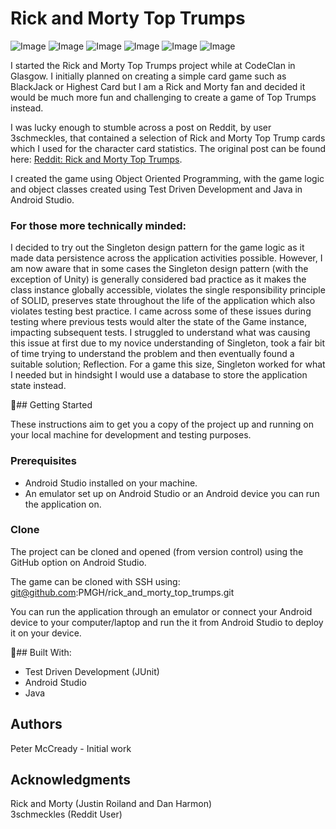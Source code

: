 # Rick and Morty Top Trumps    

![Image](../images/r_m_splash)
![Image](../images/r_m_rules)
![Image](../images/r_m_main)
![Image](../images/r_m_top_card)
![Image](../images/r_m_result)
![Image](../images/r_m_game_over)

I started the Rick and Morty Top Trumps project while at CodeClan in Glasgow. I initially planned on creating a simple card game such as BlackJack or Highest Card but I am a Rick and Morty fan and decided it would be much more fun and challenging to create a game of Top Trumps instead.    

I was lucky enough to stumble across a post on Reddit, by user 3schmeckles, that contained a selection of Rick and Morty Top Trump cards which I used for the character card statistics. The original post can be found here: [Reddit: Rick and Morty Top Trumps](https://redd.it/3zl2l5).    

I created the game using Object Oriented Programming, with the game logic and object classes created using Test Driven Development and Java in Android Studio.    

### For those more technically minded:    
I decided to try out the Singleton design pattern for the game logic as it made data persistence across the application activities possible. However, I am now aware that in some cases the Singleton design pattern (with the exception of Unity) is generally considered bad practice as it makes the class instance globally accessible, violates the single responsibility principle of SOLID, preserves state throughout the life of the application which also violates testing best practice. I came across some of these issues during testing where previous tests would alter the state of the Game instance, impacting subsequent tests. I struggled to understand what was causing this issue at first due to my novice understanding of Singleton, took a fair bit of time trying to understand the problem and then eventually found a suitable solution; Reflection. For a game this size, Singleton worked for what I needed but in hindsight I would use a database to store the application state instead.    

## Getting Started    

These instructions aim to get you a copy of the project up and running on your local machine for development and testing purposes.    

### Prerequisites    

* Android Studio installed on your machine.  
* An emulator set up on Android Studio or an Android device you can run the application on.    

### Clone    

The project can be cloned and opened (from version control) using the GitHub option on Android Studio.     

The game can be cloned with SSH using:  
git@github.com:PMGH/rick_and_morty_top_trumps.git    

You can run the application through an emulator or connect your Android device to your computer/laptop and run the it from Android Studio to deploy it on your device.    

## Built With:  
* Test Driven Development (JUnit)  
* Android Studio  
* Java    


## Authors  
Peter McCready - Initial work    

## Acknowledgments  
Rick and Morty (Justin Roiland and Dan Harmon)  
3schmeckles (Reddit User)  
